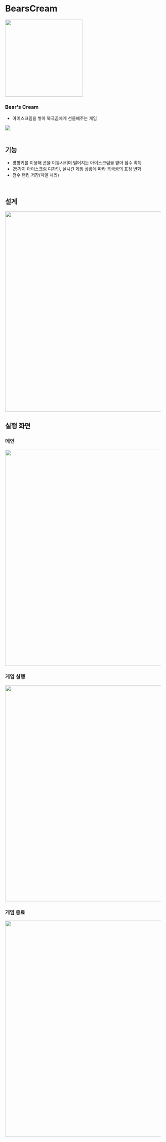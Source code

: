 # BearsCream
<img src="https://user-images.githubusercontent.com/26541472/223743347-fa1a9e98-deae-471e-9673-4f9b9329385c.png" width="250" />

### Bear's Cream ###

- 아이스크림을 쌓아 북극곰에게 선물해주는 게임
<div>
  <img src="https://img.shields.io/badge/language-Java-007396?style=flat-square">
</div>
<br>

## 기능 ##
- 방향키를 이용해 콘을 이동시키며 떨어지는 아이스크림을 받아 점수 획득
- 25가지 아이스크림 디자인, 실시간 게임 상황에 따라 북극곰의 표정 변화
- 점수 랭킹 저장(파일 처리)
<br>

## 설계 ##
<img src="https://user-images.githubusercontent.com/26541472/223747267-e3a06a93-b181-4668-8be9-e4bd919be180.png" width="650" />

<br>

## 실행 화면 ##
### 메인 ###
<div>
  <img src="https://user-images.githubusercontent.com/26541472/223747649-fd8b1992-579e-49c7-9cb9-f961ef028b89.png" width="700" />
</div>

### 게임 실행 ###
<div>
  <img src="https://user-images.githubusercontent.com/26541472/223747637-5168aef7-4789-4590-9db8-a130aa46f297.png" width="700" />
</div>

### 게임 종료 ###
<div>
  <img src="https://user-images.githubusercontent.com/26541472/223747645-6ab58346-6265-4158-8b3a-89bdfddf5f1f.png" width="700" />
</div>
